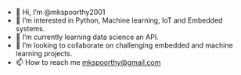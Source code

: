 - 👋 Hi, I’m @mkspoorthy2001
- 👀 I’m interested in Python, Machine learning, IoT and Embedded systems.
- 🌱 I’m currently learning data science an API.
- 💞️ I’m looking to collaborate on challenging embedded and machine learning projects.
- 📫 How to reach me mkspoorthy@gmail.com

<!---
mkspoorthy2001/mkspoorthy2001 is a ✨ special ✨ repository because its `README.md` (this file) appears on your GitHub profile.
You can click the Preview link to take a look at your changes.
--->
